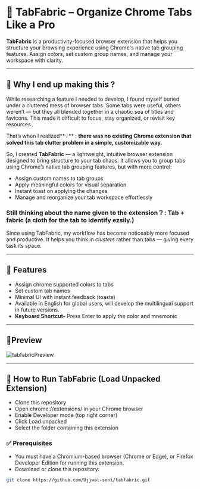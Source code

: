 # 🧵 TabFabric – Organize Chrome Tabs Like a Pro

**TabFabric** is a productivity-focused browser extension that helps you structure your browsing experience using Chrome's native tab grouping features. Assign colors, set custom group names, and manage your workspace with clarity.

---
## 💭 Why I end up making this ?
While researching a feature I needed to develop, I found myself buried under a cluttered mess of browser tabs. Some tabs were useful, others weren’t — but they all blended together in a chaotic sea of titles and favicons. This made it difficult to focus, stay organized, or revisit key resources.

That’s when I realized**💡** : **there was no existing Chrome extension that solved this tab clutter problem in a simple, customizable way**.

So, I created **TabFabric** — a lightweight, intuitive browser extension designed to bring structure to your tab chaos. It allows you to group tabs using Chrome’s native tab grouping features, but with more control:  
- Assign custom names to tab groups  
- Apply meaningful colors for visual separation
- Instant toast on applying the changes
- Manage and reorganize your tab workspace effortlessly

### Still thinking about the name given to the extension ❔ : Tab + fabric (a cloth for the tab to identify ezsily.)

Since using TabFabric, my workflow has become noticeably more focused and productive. It helps you think in *clusters* rather than tabs — giving every task its space.

---
## 🔧 Features

-  Assign chrome supported colors to tabs
-  Set custom tab names
-  Minimal UI with instant feedback (toasts)
-  Available in English for global users, will develop the multilingual support in future versions.
- **Keyboard Shortcut-** Press Enter to apply the color and mnemonic

---
## 📸Preview


![tabfabricPreview](https://github.com/user-attachments/assets/e6f63895-acab-435c-a7db-6d8db3339a2b)


---

## 🚀 How to Run TabFabric (Load Unpacked Extension)
- Clone this repository
- Open chrome://extensions/ in your Chrome browser
- Enable Developer mode (top right corner)
- Click Load unpacked
- Select the folder containing this extension

### ✅ Prerequisites

- You must have a Chromium-based browser (Chrome or Edge), or Firefox Developer Edition for running this extension.
- Download or clone this repository:
  
```bash
git clone https://github.com/Ujjwal-soni/tabfabric.git
